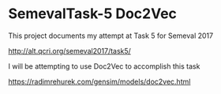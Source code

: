 # SemevalTask-5 Doc2Vec

This project documents my attempt at Task 5 for Semeval 2017

http://alt.qcri.org/semeval2017/task5/


I will be attempting to use Doc2Vec to accomplish this task

https://radimrehurek.com/gensim/models/doc2vec.html

